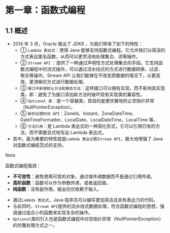 # 第一章：函数式编程

## 1.1 概述

* 2014 年 3 月，Oracle 推出了 JDK8 ，为我们带来了如下的特性：
  * ① `Lambda 表达式`：使得 Java 能够支持函数式编程。它允许我们以简洁的方式表达匿名函数，从而可以更灵活地处理集合、流等操作。
  * ② `Stream API` ：提供了一种通过声明性方式处理集合的手段。它支持函数式编程中的流式操作，可以通过流水线式的方式进行数据转换、过滤、聚合等操作。Stream API 让我们能够在不改变原数据的情况下，以更高效、更清晰的方式进行数据处理。
  * ③ `接口中新增默认方法和静态方法`：这样接口可以拥有实现，而不影响其实现类，即：避免了为接口添加新方法时破坏现有实现类的兼容性。
  * ④ `Optional 类`：是一个容器类，其目的是更优雅地防止空指针异常（NullPointerException）。
  * ⑤ `新的日期时间 API`：ZoneId、Instant、ZoneDateTime、DateTimeFormatter、LocalDate、LocalDateTime、LocalTime  等。
  * ⑥ `方法引用`：是 Lambda 表达式的一种简化形式，它可以引用已有的方法，而不需要显式地写出 Lambda 表达式。
* 其中，最为重要的特性就是`Lambda 表达式`和`Stream API`，极大地增强了 Java 对函数式编程范式的支持。

> [!NOTE]
>
> 函数式编程强调：
>
> - **不可变性**：避免使用可变的对象，通过值传递数据而不是通过引用传递。
> - **高阶函数**：函数可以作为参数传递，或者返回值。
> - **纯函数**：没有副作用，输出仅仅依赖于输入。

* 通过`Lambda 表达式`，Java 程序员可以编写更加简洁且具有表达力的代码。
* 与此同时，`Stream API`提供的流水线式数据处理，符合函数式编程的思想，强调通过组合小的函数来实现复杂的操作。
* `Optional`类的引入也是函数式编程中对空指针异常（NullPointerException）的优雅处理方式之一。

